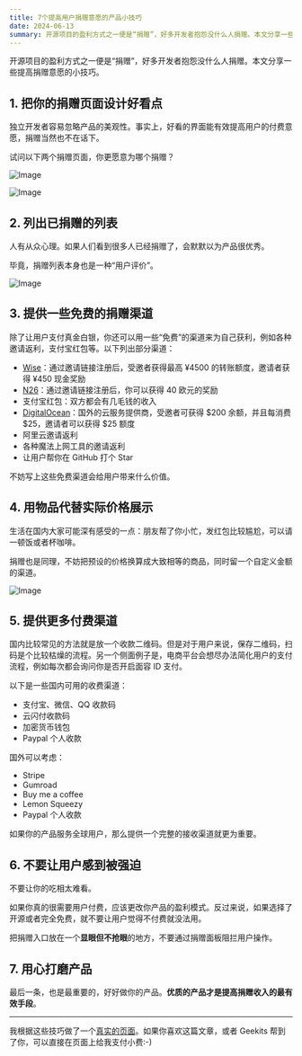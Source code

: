 ```yaml
---
title: 7个提高用户捐赠意愿的产品小技巧
date: 2024-06-13
summary: 开源项目的盈利方式之一便是“捐赠”，好多开发者抱怨没什么人捐赠。本文分享一些提高捐赠意愿的小技巧。
---
```



开源项目的盈利方式之一便是“捐赠”，好多开发者抱怨没什么人捐赠。本文分享一些提高捐赠意愿的小技巧。

## 1. 把你的捐赠页面设计好看点

独立开发者容易忽略产品的美观性。事实上，好看的界面能有效提高用户的付费意愿，捐赠当然也不在话下。

试问以下两个捐赠页面，你更愿意为哪个捐赠？



![Image](/image/post/cd4b489b-d2ed-4adb-b8b1-79505bd83f04_Screenshot_2024-03-28_at_13.53.41.png)

![Image](/image/post/30969b79-70d7-40b3-8a2f-7d1ece224583_Screenshot_2024-03-28_at_13.56.38.png)

## 2. 列出已捐赠的列表

人有从众心理。如果人们看到很多人已经捐赠了，会默默以为产品很优秀。

毕竟，捐赠列表本身也是一种“用户评价”。

![Image](/image/post/954a1352-8bba-4242-9d66-364480680f3c_Screenshot_2024-03-29_at_14.22.05.png)

## 3. 提供一些免费的捐赠渠道

除了让用户支付真金白银，你还可以用一些“免费”的渠道来为自己获利，例如各种邀请返利，支付宝红包等。以下列出部分渠道：
- [Wise](https://wise.com/invite/imc/renew279)：通过邀请链接注册后，受邀者获得最高 ¥4500 的转账额度，邀请者获得 ¥450 现金奖励
- [N26](https://n26.com/r/renjiew1161)：通过邀请链接注册后，你可以获得 40 欧元的奖励
- 支付宝红包：双方都会有几毛钱的收入
- [DigitalOcean](https://m.do.co/c/eed8a86797c9)：国外的云服务提供商，受邀者可获得 $200 余额，并且每消费 $25，邀请者可以获得 $25 额度
- 阿里云邀请返利
- 各种魔法上网工具的邀请返利
- 让用户帮你在 GitHub 打个 Star

不妨写上这些免费渠道会给用户带来什么价值。

## 4. 用物品代替实际价格展示

生活在国内大家可能深有感受的一点：朋友帮了你小忙，发红包比较尴尬，可以请一顿饭或者杯咖啡。

捐赠也是同理，不妨把预设的价格换算成大致相等的商品，同时留一个自定义金额的渠道。

![Image](/image/post/be0d92e5-a013-4e86-b8c1-eab090b79cbb_Screenshot_2024-03-29_at_14.33.21.png)

## 5. 提供更多付费渠道

国内比较常见的方法就是放一个收款二维码。但是对于用户来说，保存二维码，扫码是个比较枯燥的流程。另一个侧面例子是，电商平台会想尽办法简化用户的支付流程，例如每次都会询问你是否开启面容 ID 支付。

以下是一些国内可用的收费渠道：
- 支付宝、微信、QQ 收款码
- 云闪付收款码
- 加密货币钱包
- Paypal 个人收款

国外可以考虑：
- Stripe
- Gumroad
- Buy me a coffee
- Lemon Squeezy
- Paypal 个人收款

如果你的产品服务全球用户，那么提供一个完整的接收渠道就更为重要。

## 6. 不要让用户感到被强迫

不要让你的吃相太难看。

如果你真的很需要用户付费，应该更改你产品的盈利模式。反过来说，如果选择了开源或者完全免费，就不要让用户觉得不付费就没法用。

把捐赠入口放在一个**显眼但不抢眼**的地方，不要通过捐赠面板阻拦用户操作。

## 7. 用心打磨产品

最后一条，也是最重要的，好好做你的产品。**优质的产品才是提高捐赠收入的最有效手段**。

---

我根据这些技巧做了一个[真实的页面](https://geekits.ygeeker.com/donate)。如果你喜欢这篇文章，或者 Geekits 帮到了你，可以直接在页面上给我支付小费:-)

